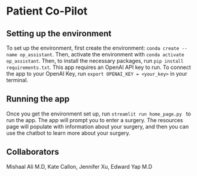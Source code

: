 # Patient Co-Pilot
## Setting up the environment
To set up the environment, first create the environment: `conda create --name op_assistant`.
Then, activate the environment with `conda activate op_assistant`.
Then, to install the necessary packages, run `pip install requirements.txt`.
This app requires an OpenAI API key to run. To connect the app to your OpenAI Key, run `export OPENAI_KEY = <your_key>` in your terminal.

## Running the app
Once you get the environment set up, run `streamlit run home_page.py ` to run the app. The app will prompt you to enter a surgery. The resources page will populate with information about your surgery, and then you can use the chatbot to learn more about your surgery.

## Collaborators
Mishaal Ali M.D, Kate Callon, Jennifer Xu, Edward Yap M.D
